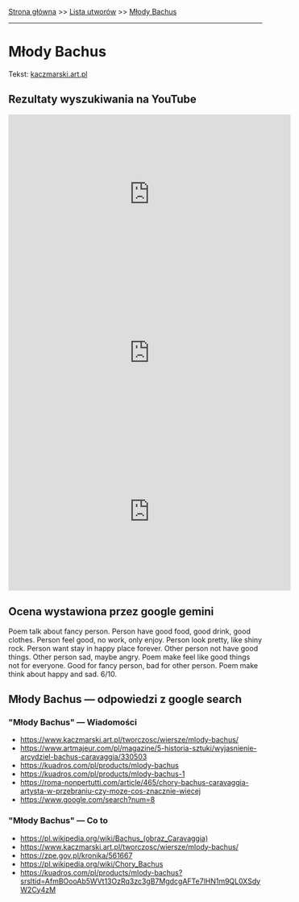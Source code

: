 [Strona główna](../index.md) >> [Lista utworów](../list.md) >> [Młody Bachus](302.md)

---

# Młody Bachus

Tekst: [kaczmarski.art.pl](https://www.kaczmarski.art.pl/tworczosc/wiersze/mlody-bachus/)

## Rezultaty wyszukiwania na YouTube

<iframe width="560" height="315" src="https://www.youtube.com/embed/dTfZzDcx2DU?si=IdontcarewhotheIRSsendsImnotpayingtaxes" title="YouTube video player" frameborder="0" allow="accelerometer; autoplay; clipboard-write; encrypted-media; gyroscope; picture-in-picture; web-share" referrerpolicy="strict-origin-when-cross-origin" allowfullscreen></iframe>

<iframe width="560" height="315" src="https://www.youtube.com/embed/sABJptn6z_Q?si=IdontcarewhotheIRSsendsImnotpayingtaxes" title="YouTube video player" frameborder="0" allow="accelerometer; autoplay; clipboard-write; encrypted-media; gyroscope; picture-in-picture; web-share" referrerpolicy="strict-origin-when-cross-origin" allowfullscreen></iframe>

<iframe width="560" height="315" src="https://www.youtube.com/embed/y9HrqjJ9BVQ?si=IdontcarewhotheIRSsendsImnotpayingtaxes" title="YouTube video player" frameborder="0" allow="accelerometer; autoplay; clipboard-write; encrypted-media; gyroscope; picture-in-picture; web-share" referrerpolicy="strict-origin-when-cross-origin" allowfullscreen></iframe>

## Ocena wystawiona przez google gemini

Poem talk about fancy person. Person have good food, good drink, good clothes. Person feel good, no work, only enjoy. Person look pretty, like shiny rock. Person want stay in happy place forever. Other person not have good things. Other person sad, maybe angry. Poem make feel like good things not for everyone. Good for fancy person, bad for other person. Poem make think about happy and sad. 6/10.


## Młody Bachus — odpowiedzi z google search

### "Młody Bachus" — Wiadomości

- <https://www.kaczmarski.art.pl/tworczosc/wiersze/mlody-bachus/>
- <https://www.artmajeur.com/pl/magazine/5-historia-sztuki/wyjasnienie-arcydziel-bachus-caravaggia/330503>
- <https://kuadros.com/pl/products/mlody-bachus>
- <https://kuadros.com/pl/products/mlody-bachus-1>
- <https://roma-nonpertutti.com/article/465/chory-bachus-caravaggia-artysta-w-przebraniu-czy-moze-cos-znacznie-wiecej>
- <https://www.google.com/search?num=8>

### "Młody Bachus" — Co to

- <https://pl.wikipedia.org/wiki/Bachus_(obraz_Caravaggia)>
- <https://www.kaczmarski.art.pl/tworczosc/wiersze/mlody-bachus/>
- <https://zpe.gov.pl/kronika/561667>
- <https://pl.wikipedia.org/wiki/Chory_Bachus>
- <https://kuadros.com/pl/products/mlody-bachus?srsltid=AfmBOooAb5WVt13OzRq3zc3gB7MgdcgAFTe7lHN1m9QL0XSdyW2Cy4zM>

